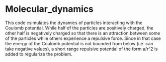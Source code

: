 # Molecular_dynamics

This code csimulates the dynamics of particles interacting with the Coulomb potential. While half of the particles are positively charged, the other half is negatively charged so that there is an attraction between some of the particles while others experience a repulsive force. Since in that case the energy of the Coulomb potential is not bounded from below (i.e. can take negative values), a short range repulsive potential of the form a/r^2 is added to regularize the problem. 
